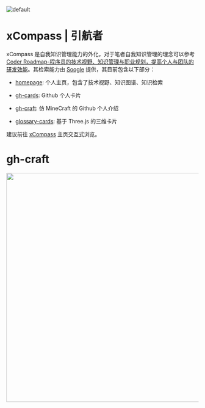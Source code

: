 ![default](https://user-images.githubusercontent.com/5803001/40462361-257cfd48-5f42-11e8-899a-d0077c37d931.png)

# xCompass | 引航者

xCompass 是自我知识管理能力的外化，对于笔者自我知识管理的理念可以参考 [Coder Roadmap-程序员的技术视野、知识管理与职业规划，提高个人与团队的研发效能](https://github.com/wxyyxc1992/Coder-Roadmap)。其检索能力由 [Soogle](https://github.com/wxyyxc1992/Soogle) 提供，其目前包含以下部分：

- [homepage](./homepage): 个人主页，包含了技术视野、知识图谱、知识检索

- [gh-cards](./gh-cards): Github 个人卡片

- [gh-craft](./gh-craft): 仿 MineCraft 的 Github 个人介绍

- [glossary-cards](./gh-cards): 基于 Three.js 的三维卡片

建议前往 [xCompass](http://wxyyxc1992.github.io/) 主页交互式浏览。

# gh-craft

<img src="https://user-images.githubusercontent.com/5803001/50447770-65ba7000-0958-11e9-99fb-55c02b90eae8.png" width="800px" height="600px" />
